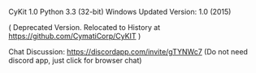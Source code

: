 CyKit 1.0 Python 3.3 (32-bit) Windows
Updated Version: 1.0 (2015)

( Deprecated Version. Relocated to History at https://github.com/CymatiCorp/CyKIT )

Chat Discussion: https://discordapp.com/invite/gTYNWc7
(Do not need discord app, just click for browser chat)
